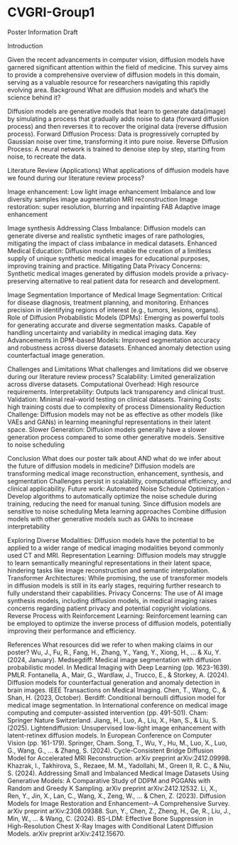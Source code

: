 # CVGRI-Group1

Poster Information Draft 

Introduction 

Given the recent advancements in computer vision, diffusion models have garnered significant attention within the field of medicine. This survey aims to provide a comprehensive overview of diffusion models in this domain, serving as a valuable resource for researchers navigating this rapidly evolving area.
Background 
What are diffusion models and what’s the science behind it?

Diffusion models are generative models that learn to generate data(image) by simulating a process that gradually adds noise to data (forward diffusion process) and then reverses it to recover the original data (reverse diffusion process).
Forward Diffusion Process: Data is progressively corrupted by Gaussian noise over time, transforming it into pure noise.
Reverse Diffusion Process: A neural network is trained to denoise step by step, starting from noise, to recreate the data.

Literature Review (Applications) 
What applications of diffusion models have we found during our literature review process?

Image enhancement:
Low light image enhancement
Imbalance and low diversity samples image augmentation
MRI reconstruction
Image restoration: super resolution, blurring and inpainting
FAB Adaptive image enhancement

Image synthesis 
Addressing Class Imbalance: Diffusion models can generate diverse and realistic synthetic images of rare pathologies, mitigating the impact of class imbalance in medical datasets.
 Enhanced Medical Education: Diffusion models enable the creation of a limitless supply of unique synthetic medical images for educational purposes, improving training and practice.
Mitigating Data Privacy Concerns: Synthetic medical images generated by diffusion models provide a privacy-preserving alternative to real patient data for research and development.

Image Segmentation
  Importance of Medical Image Segmentation:
Critical for disease diagnosis, treatment planning, and monitoring.
Enhances precision in identifying regions of interest (e.g., tumors, lesions, organs).
Role of Diffusion Probabilistic Models (DPMs):
Emerging as powerful tools for generating accurate and diverse segmentation masks.
Capable of handling uncertainty and variability in medical imaging data.
Key Advancements in DPM-based Models:
Improved segmentation accuracy and robustness across diverse datasets.
Enhanced anomaly detection using counterfactual image generation.



Challenges and Limitations 
What challenges and limitations did we observe during our literature review process?
Scalability: Limited generalization across diverse datasets.
Computational Overhead: High resource requirements.
Interpretability: Outputs lack transparency and clinical trust.
Validation: Minimal real-world testing on clinical datasets.
Training Costs: high training costs due to complexity of process
Dimensionality Reduction Challenge: Diffusion models may not be as effective as other models (like VAEs and GANs) in learning meaningful representations in their latent space.
Slower Generation: Diffusion models generally have a slower generation process compared to some other generative models.
Sensitive to noise scheduling




Conclusion 
What does our poster talk about AND what do we infer about the future of diffusion models in medicine? 
Diffusion models are transforming medical image reconstruction, enhancement, synthesis, and segmentation
Challenges persist in scalability, computational efficiency, and clinical applicability.
Future work:
Automated Noise Schedule Optimization - Develop algorithms to automatically optimize the noise schedule during training, reducing the need for manual tuning. Since diffusion models are sensitive to noise scheduling 
Meta learning approaches
Combine diffusion models with other generative models such as GANs to increase interpretability 

Exploring Diverse Modalities: Diffusion models have the potential to be applied to a wider range of medical imaging modalities beyond commonly used CT and MRI.
Representation Learning: Diffusion models may struggle to learn semantically meaningful representations in their latent space, hindering tasks like image reconstruction and semantic interpolation.
Transformer Architectures: While promising, the use of transformer models in diffusion models is still in its early stages, requiring further research to fully understand their capabilities.
Privacy Concerns: The use of AI image synthesis models, including diffusion models, in medical imaging raises concerns regarding patient privacy and potential copyright violations.
Reverse Process with Reinforcement Learning: Reinforcement learning can be employed to optimize the inverse process of diffusion models, potentially improving their performance and efficiency.



References 
What resources did we refer to when making claims in our poster?
Wu, J., Fu, R., Fang, H., Zhang, Y., Yang, Y., Xiong, H., ... & Xu, Y. (2024, January). Medsegdiff: Medical image segmentation with diffusion probabilistic model. In Medical Imaging with Deep Learning (pp. 1623-1639). PMLR.
Fontanella, A., Mair, G., Wardlaw, J., Trucco, E., & Storkey, A. (2024). Diffusion models for counterfactual generation and anomaly detection in brain images. IEEE Transactions on Medical Imaging.
Chen, T., Wang, C., & Shan, H. (2023, October). Berdiff: Conditional bernoulli diffusion model for medical image segmentation. In International conference on medical image computing and computer-assisted intervention (pp. 491-501). Cham: Springer Nature Switzerland.
Jiang, H., Luo, A., Liu, X., Han, S., & Liu, S. (2025). Lightendiffusion: Unsupervised low-light image enhancement with latent-retinex diffusion models. In European Conference on Computer Vision (pp. 161-179). Springer, Cham.
Song, T., Wu, Y., Hu, M., Luo, X., Luo, G., Wang, G., ... & Zhang, S. (2024). Cycle-Consistent Bridge Diffusion Model for Accelerated MRI Reconstruction. arXiv preprint arXiv:2412.09998.
Khazrak, I., Takhirova, S., Rezaee, M. M., Yadollahi, M., Green II, R. C., & Niu, S. (2024). Addressing Small and Imbalanced Medical Image Datasets Using Generative Models: A Comparative Study of DDPM and PGGANs with Random and Greedy K Sampling. arXiv preprint arXiv:2412.12532.
Li, X., Ren, Y., Jin, X., Lan, C., Wang, X., Zeng, W., ... & Chen, Z. (2023). Diffusion Models for Image Restoration and Enhancement--A Comprehensive Survey. arXiv preprint arXiv:2308.09388.
Sun, Y., Chen, Z., Zheng, H., Ge, R., Liu, J., Min, W., ... & Wang, C. (2024). BS-LDM: Effective Bone Suppression in High-Resolution Chest X-Ray Images with Conditional Latent Diffusion Models. arXiv preprint arXiv:2412.15670.





